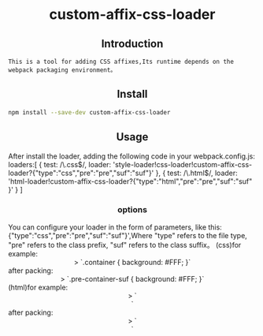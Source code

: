 <div align="center">

  <h1>custom-affix-css-loader</h1>

</div>
<h2 align="center">Introduction</h2>

    This is a tool for adding CSS affixes,Its runtime depends on the webpack packaging environment。

<h2 align="center">Install</h2>

```bash
npm install --save-dev custom-affix-css-loader
```

<h2 align="center">Usage</h2>
    After install the loader, adding the following code in your webpack.config.js:
        loaders:[
            { 
                test: /\.css$/,
                loader: 'style-loader!css-loader!custom-affix-css-loader?{"type":"css","pre":"pre","suf":"suf"}'
            },
            { 
                test: /\.html$/,
                loader: 'html-loader!custom-affix-css-loader?{"type":"html","pre":"pre","suf":"suf"
                }'
            }
        ]
<h3 align="center">options</h3>
    You can configure your loader in the form of parameters, like this:
    {"type":"css","pre":"pre","suf":"suf"}',Where "type" refers to the file type, "pre" refers to the class prefix, "suf" refers to the class suffix。
    (css)for example:
<div align="center" bgcolor=#999>>
    `.container {
        background: #FFF;
    }`
</div>
    after packing:
<div align="center" bgcolor=#999>>
    `.pre-container-suf {
        background: #FFF;
    }`
</div>
    (html)for example:
<div align="center" bgcolor=#999>>
    `<div class="container"></div>`
</div>
    after packing:
<div align="center" bgcolor=#999>>
    `<div class="pre-container-suf"></div>`
</div>

